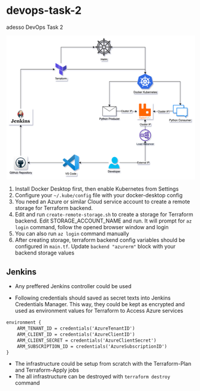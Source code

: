 # devops-task-2
adesso DevOps Task 2

![alt text](devops-task-2-diagram.png)

1. Install Docker Desktop first, then enable Kubernetes from Settings
2. Configure your ```~/.kube/config``` file with your docker-desktop config
2. You need an Azure or similar Cloud service account to create a remote storage for Terraform backend.
3. Edit and run ```create-remote-storage.sh``` to create a storage for Terraform backend. Edit STORAGE_ACCOUNT_NAME and run. It will prompt for ```az login``` command, follow the opened browser window and login
4. You can also run ```az login``` command manually
5. After creating storage, terraform backend config variables should be configured in ```main.tf```. Update ```backend "azurerm"``` block with your backend storage values


## Jenkins ##
- Any preffered Jenkins controller could be used 

- Following credentials should saved as secret texts into Jenkins Credentials Manager. This way, they could be kept as encrypted and used as environment values for Terraform to Access Azure services

```
environment {
    ARM_TENANT_ID = credentials('AzureTenantID')
    ARM_CLIENT_ID = credentials('AzureClientID')
    ARM_CLIENT_SECRET = credentials('AzureClientSecret')
    ARM_SUBSCRIPTION_ID = credentials('AzureSubscriptionID')
}
```

- The infrastructure could be setup from scratch with the Terraform-Plan and Terraform-Apply jobs
- The all infrastructure can be destroyed with ```terraform destroy``` command
